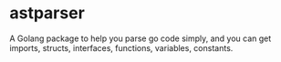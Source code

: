 # astparser

A Golang package to help you parse go code simply, and you can get imports, structs, interfaces, functions, variables, constants.
